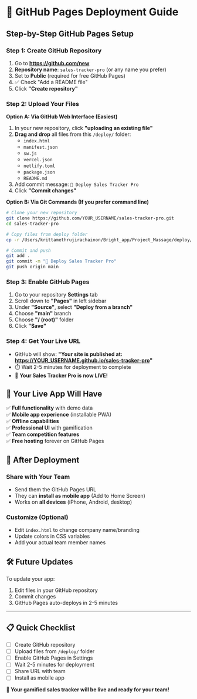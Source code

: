 # 🚀 GitHub Pages Deployment Guide

## Step-by-Step GitHub Pages Setup

### Step 1: Create GitHub Repository
1. Go to **https://github.com/new**
2. **Repository name**: `sales-tracker-pro` (or any name you prefer)
3. Set to **Public** (required for free GitHub Pages)
4. ✅ Check "Add a README file"
5. Click **"Create repository"**

### Step 2: Upload Your Files
**Option A: Via GitHub Web Interface (Easiest)**
1. In your new repository, click **"uploading an existing file"**
2. **Drag and drop** all files from this `/deploy/` folder:
   - `index.html`
   - `manifest.json`
   - `sw.js`
   - `vercel.json`
   - `netlify.toml`
   - `package.json`
   - `README.md`
3. Add commit message: `🚀 Deploy Sales Tracker Pro`
4. Click **"Commit changes"**

**Option B: Via Git Commands (If you prefer command line)**
```bash
# Clone your new repository
git clone https://github.com/YOUR_USERNAME/sales-tracker-pro.git
cd sales-tracker-pro

# Copy files from deploy folder
cp -r /Users/krittamethrujirachainon/Bright_app/Project_Massage/deploy/* .

# Commit and push
git add .
git commit -m "🚀 Deploy Sales Tracker Pro"
git push origin main
```

### Step 3: Enable GitHub Pages
1. Go to your repository **Settings** tab
2. Scroll down to **"Pages"** in left sidebar
3. Under **"Source"**, select **"Deploy from a branch"**
4. Choose **"main"** branch
5. Choose **"/ (root)"** folder
6. Click **"Save"**

### Step 4: Get Your Live URL
- GitHub will show: **"Your site is published at: https://YOUR_USERNAME.github.io/sales-tracker-pro"**
- ⏱️ Wait 2-5 minutes for deployment to complete
- 🎉 **Your Sales Tracker Pro is now LIVE!**

## 🔗 Your Live App Will Have

✅ **Full functionality** with demo data  
✅ **Mobile app experience** (installable PWA)  
✅ **Offline capabilities**  
✅ **Professional UI** with gamification  
✅ **Team competition features**  
✅ **Free hosting** forever on GitHub Pages  

## 📱 After Deployment

### Share with Your Team
- Send them the GitHub Pages URL
- They can **install as mobile app** (Add to Home Screen)
- Works on **all devices** (iPhone, Android, desktop)

### Customize (Optional)
- Edit `index.html` to change company name/branding
- Update colors in CSS variables
- Add your actual team member names

## 🛠 Future Updates
To update your app:
1. Edit files in your GitHub repository
2. Commit changes
3. GitHub Pages auto-deploys in 2-5 minutes

---

## 📋 Quick Checklist
- [ ] Create GitHub repository
- [ ] Upload files from `/deploy/` folder
- [ ] Enable GitHub Pages in Settings
- [ ] Wait 2-5 minutes for deployment
- [ ] Share URL with team
- [ ] Install as mobile app

**🎉 Your gamified sales tracker will be live and ready for your team!**